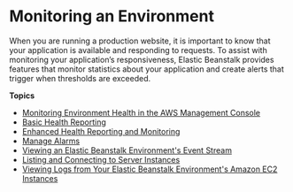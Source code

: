 # Monitoring an Environment<a name="environments-health"></a>

When you are running a production website, it is important to know that your application is available and responding to requests\. To assist with monitoring your application’s responsiveness, Elastic Beanstalk provides features that monitor statistics about your application and create alerts that trigger when thresholds are exceeded\.

**Topics**
+ [Monitoring Environment Health in the AWS Management Console](environment-health-console.md)
+ [Basic Health Reporting](using-features.healthstatus.md)
+ [Enhanced Health Reporting and Monitoring](health-enhanced.md)
+ [Manage Alarms](using-features.alarms.md)
+ [Viewing an Elastic Beanstalk Environment's Event Stream](using-features.events.md)
+ [Listing and Connecting to Server Instances](using-features.ec2connect.md)
+ [Viewing Logs from Your Elastic Beanstalk Environment's Amazon EC2 Instances](using-features.logging.md)